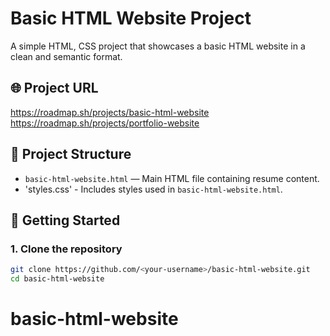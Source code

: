 # Basic HTML Website Project

A simple HTML, CSS project that showcases a basic HTML website in a clean and semantic format.

## 🌐 Project URL

https://roadmap.sh/projects/basic-html-website
https://roadmap.sh/projects/portfolio-website

## 📂 Project Structure

- `basic-html-website.html` — Main HTML file containing resume content.
- 'styles.css' - Includes styles used in `basic-html-website.html`.

## 🚀 Getting Started

### 1. Clone the repository

```bash
git clone https://github.com/<your-username>/basic-html-website.git
cd basic-html-website
```

# basic-html-website
